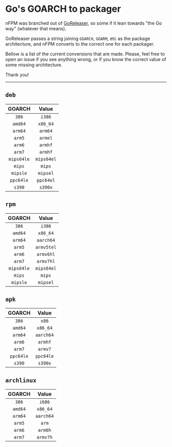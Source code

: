 # Go's GOARCH to packager

nFPM was branched out of [GoReleaser](https://goreleaser.com), so some if it
lean towards "the Go way" (whatever that means).

GoReleaser passes a string joining `GOARCH`, `GOARM`, etc as the package
architecture, and nFPM converts to the correct one for each packager.

Bellow is a list of the current conversions that are made.
Please, feel free to open an issue if you see anything wrong, or if you know the
correct value of some missing architecture.

Thank you!

---

## `deb`

| GOARCH | Value |
| :--: | :--: |
| `386` | `i386` |
| `amd64` | `x86_64` |
| `arm64` | `arm64` |
| `arm5` | `armel` |
| `arm6` | `armhf` |
| `arm7` | `armhf` |
| `mips64le` | `mips64el` |
| `mips` | `mips` |
| `mipsle` | `mipsel` |
| `ppc64le` | `ppc64el` |
| `s390` | `s390x` |

## `rpm`

| GOARCH | Value |
| :--: | :--: |
| `386` | `i386` |
| `amd64` | `x86_64` |
| `arm64` | `aarch64` |
| `arm5` | `armv5tel` |
| `arm6` | `armv6hl` |
| `arm7` | `armv7hl` |
| `mips64le` | `mips64el` |
| `mips` | `mips` |
| `mipsle` | `mipsel` |

## `apk`

| GOARCH | Value |
| :--: | :--: |
| `386` | `x86` |
| `amd64` | `x86_64` |
| `arm64` | `aarch64` |
| `arm6` | `armhf` |
| `arm7` | `armv7` |
| `ppc64le` | `ppc64le` |
| `s390` | `s390x` |

## `archlinux`

| GOARCH | Value |
| :--: | :--: |
| `386` | `i686` |
| `amd64` | `x86_64` |
| `arm64` | `aarch64` |
| `arm5` | `arm` |
| `arm6` | `arm6h` |
| `arm7` | `armv7h` |

